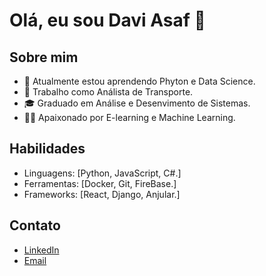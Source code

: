 # Olá, eu sou Davi Asaf 👋

## Sobre mim
- 🌱 Atualmente estou aprendendo Phyton e Data Science.
- 💼 Trabalho como Análista de Transporte.
- 🎓 Graduado em Análise e Desenvimento de Sistemas.
- 🧑‍💻 Apaixonado por E-learning e Machine Learning.

## Habilidades
- Linguagens: [Python, JavaScript, C#.]
- Ferramentas: [Docker, Git, FireBase.]
- Frameworks: [React, Django, Anjular.]


## Contato
- [LinkedIn](https://www.linkedin.com/in/davi-asaf/)
- [Email](mailto:daviasaf1206@outlook.com)
